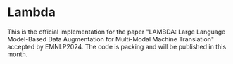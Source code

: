 # Lambda
This is the official implementation for the paper "LAMBDA: Large Language Model-Based Data Augmentation for Multi-Modal Machine Translation" accepted by EMNLP2024.
The code is packing and will be published in this month.
